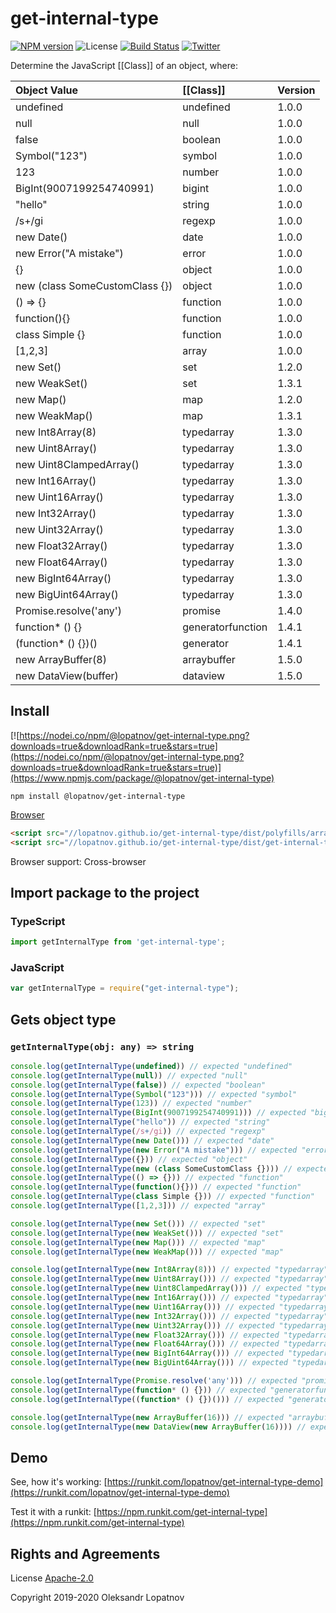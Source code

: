 # get-internal-type

[![NPM version](https://badge.fury.io/js/%40lopatnov%2Fget-internal-type.svg)](https://www.npmjs.com/package/@lopatnov/get-internal-type)
![License](https://img.shields.io/github/license/lopatnov/get-internal-type)
[![Build Status](https://travis-ci.org/lopatnov/get-internal-type.png?branch=master)](https://travis-ci.org/lopatnov/get-internal-type)
[![Twitter](https://img.shields.io/twitter/url?url=https%3A%2F%2Fwww.npmjs.com%2Fpackage%2F%40lopatnov%2Fget-internal-type)](https://twitter.com/intent/tweet?text=Wow:&url=https%3A%2F%2Fwww.npmjs.com%2Fpackage%2F%40lopatnov%2Fget-internal-type)

Determine the JavaScript [[Class]] of an object, where:

| Object Value | [[Class]] | Version |
|:------------- |:----- |:------ |
| undefined | undefined | 1.0.0 |
| null | null | 1.0.0 |
| false | boolean | 1.0.0 |
| Symbol("123") | symbol | 1.0.0 |
| 123 | number | 1.0.0 |
| BigInt(9007199254740991) | bigint | 1.0.0 |
| "hello" | string | 1.0.0 |
| /s+/gi | regexp | 1.0.0 |
| new Date() | date | 1.0.0 |
| new Error("A mistake") | error | 1.0.0 |
| {} | object | 1.0.0 |
| new (class SomeCustomClass {}) | object | 1.0.0 |
| () => {} | function | 1.0.0 |
| function(){} | function | 1.0.0 |
| class Simple {} | function | 1.0.0 |
| [1,2,3] | array | 1.0.0 |
| new Set() | set | 1.2.0 |
| new WeakSet() | set | 1.3.1 |
| new Map() | map | 1.2.0 |
| new WeakMap() | map | 1.3.1 |
| new Int8Array(8) |  typedarray | 1.3.0 |
| new Uint8Array() | typedarray | 1.3.0 |
| new Uint8ClampedArray() | typedarray | 1.3.0 |
| new Int16Array() | typedarray | 1.3.0 |
| new Uint16Array() | typedarray | 1.3.0 |
| new Int32Array() | typedarray | 1.3.0 |
| new Uint32Array() | typedarray | 1.3.0 |
| new Float32Array() | typedarray | 1.3.0 |
| new Float64Array() | typedarray | 1.3.0 |
| new BigInt64Array() | typedarray | 1.3.0 |
| new BigUint64Array() | typedarray | 1.3.0 |
| Promise.resolve('any') | promise | 1.4.0 |
| function* () {} | generatorfunction | 1.4.1 |
| (function* () {})() | generator | 1.4.1 |
| new ArrayBuffer(8) | arraybuffer | 1.5.0 |
| new DataView(buffer) | dataview | 1.5.0 |

## Install

[![https://nodei.co/npm/@lopatnov/get-internal-type.png?downloads=true&downloadRank=true&stars=true](https://nodei.co/npm/@lopatnov/get-internal-type.png?downloads=true&downloadRank=true&stars=true)](https://www.npmjs.com/package/@lopatnov/get-internal-type)

```shell
npm install @lopatnov/get-internal-type
```

[Browser](//lopatnov.github.io/get-internal-type/dist/get-internal-type.js)

```html
<script src="//lopatnov.github.io/get-internal-type/dist/polyfills/array.forEach.min.js"></script>
<script src="//lopatnov.github.io/get-internal-type/dist/get-internal-type.min.js"></script>
```

Browser support: Cross-browser

## Import package to the project

### TypeScript

```typescript
import getInternalType from 'get-internal-type';
```

### JavaScript

```javascript
var getInternalType = require("get-internal-type");
```

## Gets object type

### `getInternalType(obj: any) => string`

```typescript
console.log(getInternalType(undefined)) // expected "undefined"
console.log(getInternalType(null)) // expected "null"
console.log(getInternalType(false)) // expected "boolean"
console.log(getInternalType(Symbol("123"))) // expected "symbol"
console.log(getInternalType(123)) // expected "number"
console.log(getInternalType(BigInt(9007199254740991))) // expected "bigint"
console.log(getInternalType("hello")) // expected "string"
console.log(getInternalType(/s+/gi)) // expected "regexp"
console.log(getInternalType(new Date())) // expected "date"
console.log(getInternalType(new Error("A mistake"))) // expected "error"
console.log(getInternalType({})) // expected "object"
console.log(getInternalType(new (class SomeCustomClass {}))) // expected "object"
console.log(getInternalType(() => {})) // expected "function"
console.log(getInternalType(function(){})) // expected "function"
console.log(getInternalType(class Simple {})) // expected "function"
console.log(getInternalType([1,2,3])) // expected "array"

console.log(getInternalType(new Set())) // expected "set"
console.log(getInternalType(new WeakSet())) // expected "set"
console.log(getInternalType(new Map())) // expected "map"
console.log(getInternalType(new WeakMap())) // expected "map"

console.log(getInternalType(new Int8Array(8))) // expected "typedarray"
console.log(getInternalType(new Uint8Array())) // expected "typedarray"
console.log(getInternalType(new Uint8ClampedArray())) // expected "typedarray"
console.log(getInternalType(new Int16Array())) // expected "typedarray"
console.log(getInternalType(new Uint16Array())) // expected "typedarray"
console.log(getInternalType(new Int32Array())) // expected "typedarray"
console.log(getInternalType(new Uint32Array())) // expected "typedarray"
console.log(getInternalType(new Float32Array())) // expected "typedarray"
console.log(getInternalType(new Float64Array())) // expected "typedarray"
console.log(getInternalType(new BigInt64Array())) // expected "typedarray"
console.log(getInternalType(new BigUint64Array())) // expected "typedarray"

console.log(getInternalType(Promise.resolve('any'))) // expected "promise"
console.log(getInternalType(function* () {})) // expected "generatorfunction" (ES6)
console.log(getInternalType((function* () {})())) // expected "generator"

console.log(getInternalType(new ArrayBuffer(16))) // expected "arraybuffer"
console.log(getInternalType(new DataView(new ArrayBuffer(16)))) // expected "dataview"

```

## Demo

See, how it's working: [https://runkit.com/lopatnov/get-internal-type-demo](https://runkit.com/lopatnov/get-internal-type-demo)

Test it with a runkit: [https://npm.runkit.com/get-internal-type](https://npm.runkit.com/get-internal-type)

## Rights and Agreements

License [Apache-2.0](https://github.com/lopatnov/get-internal-type/blob/master/LICENSE)

Copyright 2019-2020 Oleksandr Lopatnov
